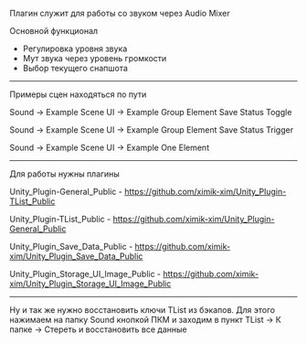 Плагин служит для работы со звуком через Audio Mixer

Основной функционал
- Регулировка уровня звука
- Мут звука через уровень громкости
- Выбор текущего снапшота

---------------------------------------------------------------------------------------------------------

Примеры сцен находяться по пути

Sound -> Example Scene UI -> Example Group Element Save Status Toggle

Sound -> Example Scene UI -> Example Group Element Save Status Trigger

Sound -> Example Scene UI -> Example One Element

---------------------------------------------------------------------------------------------------------

Для работы нужны плагины 

Unity_Plugin-General_Public - https://github.com/ximik-xim/Unity_Plugin-TList_Public

Unity_Plugin-TList_Public - https://github.com/ximik-xim/Unity_Plugin-General_Public

Unity_Plugin_Save_Data_Public - https://github.com/ximik-xim/Unity_Plugin_Save_Data_Public

Unity_Plugin_Storage_UI_Image_Public - https://github.com/ximik-xim/Unity_Plugin_Storage_UI_Image_Public


---------------------------------------------------------------------------------------------------------

Ну и так же нужно восстановить ключи TList из бэкапов. Для этого нажимаем на папку Sound кнопкой ПКМ и заходим в пункт TList -> К папке -> Стереть и восстановить все данные
